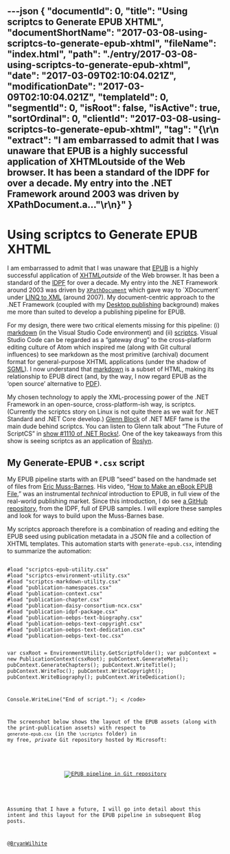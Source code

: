 ---json
{
  "documentId": 0,
  "title": "Using scriptcs to Generate EPUB XHTML",
  "documentShortName": "2017-03-08-using-scriptcs-to-generate-epub-xhtml",
  "fileName": "index.html",
  "path": "./entry/2017-03-08-using-scriptcs-to-generate-epub-xhtml",
  "date": "2017-03-09T02:10:04.021Z",
  "modificationDate": "2017-03-09T02:10:04.021Z",
  "templateId": 0,
  "segmentId": 0,
  "isRoot": false,
  "isActive": true,
  "sortOrdinal": 0,
  "clientId": "2017-03-08-using-scriptcs-to-generate-epub-xhtml",
  "tag": "{\r\n  \"extract\": \"I am embarrassed to admit that I was unaware that EPUB is a highly successful application of XHTMLoutside of the Web browser. It has been a standard of the IDPF for over a decade. My entry into the .NET Framework around 2003 was driven by XPathDocument.a...\"\r\n}"
}
---

# Using scriptcs to Generate EPUB XHTML

I am embarrassed to admit that I was unaware that [EPUB](https://en.wikipedia.org/wiki/EPUB) is a highly successful application of [XHTML](https://en.wikipedia.org/wiki/XHTML)*outside* of the Web browser. It has been a standard of the [IDPF](https://en.wikipedia.org/wiki/International_Digital_Publishing_Forum) for over a decade. My entry into the .NET Framework around 2003 was driven by [`XPathDocument`](https://msdn.microsoft.com/en-us/library/system.xml.xpath.xpathdocument(v=vs.110).aspx) which gave way to `XDocument` under [LINQ to XML](https://msdn.microsoft.com/en-us/library/mt693062.aspx) (around 2007). My document-centric approach to the .NET Framework (coupled with my [Desktop publishing](https://en.wikipedia.org/wiki/Desktop_publishing) background) makes me more than suited to develop a publishing pipeline for EPUB.

For my design, there were two critical elements missing for this pipeline: (i) [markdown](https://code.visualstudio.com/Docs/languages/markdown) (in the Visual Studio Code environment) and (ii) [scriptcs](http://scriptcs.net). Visual Studio Code can be regarded as a “gateway drug” to the cross-platform editing culture of Atom which inspired me (along with Git cultural influences) to see markdown as the most primitive (archival) document format for general-purpose XHTML applications (under the shadow of [SGML](https://en.wikipedia.org/wiki/Standard_Generalized_Markup_Language)). I now understand that [markdown](https://daringfireball.net/projects/markdown/syntax) is a subset of HTML, making its relationship to EPUB direct (and, by the way, I now regard EPUB as the ‘open source’ alternative to [PDF](https://en.wikipedia.org/wiki/Portable_Document_Format)).

My chosen technology to apply the XML-processing power of the .NET Framework in an open-source, cross-platform-ish way, is scriptcs. (Currently the scriptcs story on Linux is not quite there as we wait for .NET Standard and .NET Core develop.) [Glenn Block](https://github.com/glennblock) of .NET MEF fame is the main dude behind scriptcs. You can listen to Glenn talk about “The Future of ScriptCS” in [show #1110 of .NET Rocks!](https://www.dotnetrocks.com/?show=1110). One of the key takeaways from this show is seeing scriptcs as an application of [Roslyn](https://en.wikipedia.org/wiki/.NET_Compiler_Platform).

## My Generate-EPUB `*.csx` script

My EPUB pipeline starts with an EPUB “seed” based on the handmade set of files from [Eric Muss-Barnes](http://www.ericmuss-barnes.com/). His video, “[How to Make an eBook EPUB File](https://www.youtube.com/watch?v=EiUMb7bgYeQ),” was an instrumental *technical* introduction to EPUB, in full view of the real-world publishing market. Since this introduction, I do see [a GitHub repository](https://github.com/IDPF/epub3-samples), from the IDPF, full of EPUB samples. I will explore these samples and look for ways to build upon the Muss-Barnes base.

My scriptcs approach therefore is a combination of reading and editing the EPUB seed using publication metadata in a JSON file and a collection of XHTML templates. This automation starts with `generate-epub.csx`, intending to summarize the automation:

<code class="lang-c#">
#load "scriptcs-epub-utility.csx"
#load "scriptcs-environment-utility.csx"
#load "scriptcs-markdown-utility.csx"
#load "publication-namespaces.csx"
#load "publication-context.csx"
#load "publication-chapter.csx"
#load "publication-daisy-consortium-ncx.csx"
#load "publication-idpf-package.csx"
#load "publication-oebps-text-biography.csx"
#load "publication-oebps-text-copyright.csx"
#load "publication-oebps-text-dedication.csx"
#load "publication-oebps-text-toc.csx"

var csxRoot = EnvironmentUtility.GetScriptFolder();
var pubContext = new PublicationContext(csxRoot);
pubContext.GenerateMeta();
pubContext.GenerateChapters();
pubContext.WriteTitle();
pubContext.WriteToc();
pubContext.WriteCopyright();
pubContext.WriteBiography();
pubContext.WriteDedication();

Console.WriteLine("End of script.");
<
/code>

The screenshot below shows the layout of the EPUB assets (along with the print-publication assets) with respect to `generate-epub.csx` (in the `\scriptcs` folder) in my free, *private* Git repository hosted by Microsoft:

<div style="text-align:center">

[<img src="https://farm4.staticflickr.com/3716/32775732780_9e4cca30be_z_d.jpg" alt="EPUB pipeline in Git repository" title="!*m82">](https://www.flickr.com/photos/wilhite/32775732780/in/dateposted-public/)

</div>

Assuming that I have a future, I will go into detail about this intent and this layout for the EPUB pipeline in subsequent Blog posts.

@[BryanWilhite](https://twitter.com/BryanWilhite)
